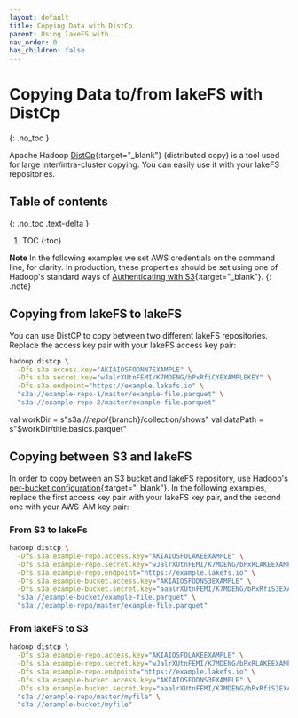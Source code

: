 ```yaml
---
layout: default
title: Copying Data with DistCp
parent: Using lakeFS with...
nav_order: 0
has_children: false
---
```


# Copying Data to/from lakeFS with DistCp
{: .no_toc }

Apache Hadoop [DistCp](https://hadoop.apache.org/docs/current/hadoop-distcp/DistCp.html){:target="_blank"} (distributed copy) is a tool used for large inter/intra-cluster copying. You can easily use it with your lakeFS repositories.
## Table of contents
{: .no_toc .text-delta }

1. TOC
{:toc}

**Note** 
In the following examples we set AWS credentials on the command line, for clarity. In production, these properties should be set using one of Hadoop's standard ways of [Authenticating with S3](https://hadoop.apache.org/docs/current/hadoop-aws/tools/hadoop-aws/index.html#Authenticating_with_S3){:target="_blank"}. 
{: .note}


## Copying from lakeFS to lakeFS

You can use DistCP to copy between two different lakeFS repositories. Replace the access key pair with your lakeFS access key pair:

```bash
hadoop distcp \
  -Dfs.s3a.access.key="AKIAIOSFODNN7EXAMPLE" \
  -Dfs.s3a.secret.key="wJalrXUtnFEMI/K7MDENG/bPxRfiCYEXAMPLEKEY" \
  -Dfs.s3a.endpoint="https://example.lakefs.io" \
  "s3a://example-repo-1/master/example-file.parquet" \
  "s3a://example-repo-2/master/example-file.parquet"
```

val workDir = s"s3a://${repo}/${branch}/collection/shows"
val dataPath = s"$workDir/title.basics.parquet"

## Copying between S3 and lakeFS
In order to copy between an S3 bucket and lakeFS repository, use Hadoop's [per-bucket configuration](https://hadoop.apache.org/docs/current/hadoop-aws/tools/hadoop-aws/index.html#Configuring_different_S3_buckets_with_Per-Bucket_Configuration){:target="_blank"}.
In the following examples, replace the first access key pair with your lakeFS key pair, and the second one with your AWS IAM key pair:

### From S3 to lakeFs
```bash
hadoop distcp \
  -Dfs.s3a.example-repo.access.key="AKIAIOSFOLAKEEXAMPLE" \
  -Dfs.s3a.example-repo.secret.key="wJalrXUtnFEMI/K7MDENG/bPxRLAKEEXAMPLEKEY" \
  -Dfs.s3a.example-repo.endpoint="https://example.lakefs.io" \
  -Dfs.s3a.example-bucket.access.key="AKIAIOSFODNS3EXAMPLE" \
  -Dfs.s3a.example-bucket.secret.key="aaalrXUtnFEMI/K7MDENG/bPxRfiS3EXAMPLEKEY" \
  "s3a://example-bucket/example-file.parquet" \
  "s3a://example-repo/master/example-file.parquet"
```

### From lakeFS to S3
```bash
hadoop distcp \
  -Dfs.s3a.example-repo.access.key="AKIAIOSFOLAKEEXAMPLE" \
  -Dfs.s3a.example-repo.secret.key="wJalrXUtnFEMI/K7MDENG/bPxRLAKEEXAMPLEKEY" \
  -Dfs.s3a.example-repo.endpoint="https://example.lakefs.io" \
  -Dfs.s3a.example-bucket.access.key="AKIAIOSFODNS3EXAMPLE" \
  -Dfs.s3a.example-bucket.secret.key="aaalrXUtnFEMI/K7MDENG/bPxRfiS3EXAMPLEKEY" \
  "s3a://example-repo/master/myfile" \
  "s3a://example-bucket/myfile"
```
